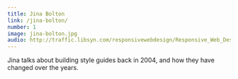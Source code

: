 ```yaml
---
title: Jina Bolton
link: /jina-bolton/
number: 1
image: jina-bolton.jpg
audio: http://traffic.libsyn.com/responsivewebdesign/Responsive_Web_Design_20_-_Nieman_Lab.mp3
---
```


Jina talks about building style guides back in 2004, and how they have changed over the years.
